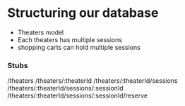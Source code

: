 # Structuring our database
* Theaters model
* Each theaters has multiple sessions
* shopping carts can hold multiple sessions

### Stubs
/theaters
/theaters/:theaterId
/theaters/:theaterId/sessions
/theaters/:theaterId/sessions/:sessionId
/theaters/:theaterId/sessions/:sessionId/reserve
